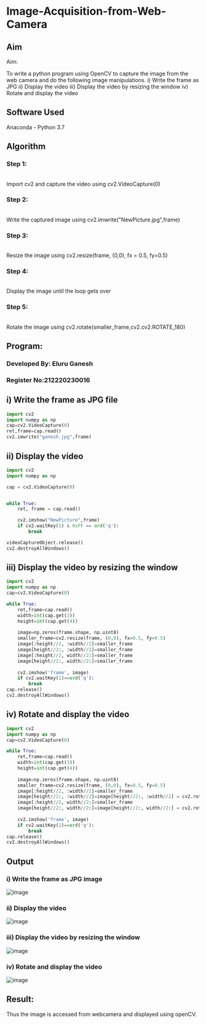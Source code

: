 # Image-Acquisition-from-Web-Camera
## Aim
 
Aim:
 
To write a python program using OpenCV to capture the image from the web camera and do the following image manipulations.
i) Write the frame as JPG 
ii) Display the video 
iii) Display the video by resizing the window
iv) Rotate and display the video

## Software Used
Anaconda - Python 3.7
## Algorithm
### Step 1:
<br>
Import cv2 and capture the video using cv2.VideoCapture(0)

### Step 2:
<br>
Write the captured image using cv2.imwrite("NewPicture.jpg",frame)



### Step 3:
<br>
Resize the image using cv2.resize(frame, (0,0), fx = 0.5, fy=0.5)



### Step 4:
<br>
Display the image until the loop gets over



### Step 5:
<br>
Rotate the image using cv2.rotate(smaller_frame,cv2.cv2.ROTATE_180)





## Program:

### Developed By: Eluru Ganesh
### Register No:212220230016

## i) Write the frame as JPG file
```python
import cv2
import numpy as np
cap=cv2.VideoCapture(0)
ret,frame=cap.read()
cv2.imwrite("ganesh.jpg",frame)
```




## ii) Display the video
```python
import cv2
import numpy as np

cap = cv2.VideoCapture(0)


while True:
    ret, frame = cap.read()

    cv2.imshow("NewPicture",frame)
    if cv2.waitKey(1) & 0xFF == ord('q'):
        break

videoCaptureObject.release()
cv2.destroyAllWindows()
```



## iii) Display the video by resizing the window
```python
import cv2
import numpy as np
cap=cv2.VideoCapture(0)

while True:
    ret,frame=cap.read()
    width=int(cap.get(3))
    height=int(cap.get(4))
    
    image=np.zeros(frame.shape, np.uint8)
    smaller_frame=cv2.resize(frame, (0,0), fx=0.5, fy=0.5)
    image[:height//2, :width//2]=smaller_frame
    image[height//2:, :width//2]=smaller_frame
    image[:height//2, width//2:]=smaller_frame
    image[height//2:, width//2:]=smaller_frame
    
    cv2.imshow('frame', image)
    if cv2.waitKey(1)==ord('q'):
        break
cap.release()
cv2.destroyAllWindows()
```

## iv) Rotate and display the video
```python
import cv2
import numpy as np
cap=cv2.VideoCapture(0)

while True:
    ret,frame=cap.read()
    width=int(cap.get(3))
    height=int(cap.get(4))
    
    image=np.zeros(frame.shape, np.uint8)
    smaller_frame=cv2.resize(frame, (0,0), fx=0.5, fy=0.5)
    image[:height//2, :width//2]=smaller_frame
    image[height//2:, :width//2]=image[height//2:, :width//2] = cv2.rotate(smaller_frame,cv2.cv2.ROTATE_180)
    image[:height//2, width//2:]=smaller_frame
    image[height//2:, width//2:]=image[height//2:, width//2:] = cv2.rotate(smaller_frame,cv2.cv2.ROTATE_180)
    
    cv2.imshow('frame', image)
    if cv2.waitKey(1)==ord('q'):
        break
cap.release()
cv2.destroyAllWindows()

```
## Output

### i) Write the frame as JPG image

![Image](https://github.com/Ganesh517/Image-acquisition-from-web-camera/blob/main/1.jpg.jfif)



### ii) Display the video
![image](https://github.com/Ganesh517/Image-acquisition-from-web-camera/blob/main/2.jpg.jfif)


### iii) Display the video by resizing the window
![image](https://github.com/Ganesh517/Image-acquisition-from-web-camera/blob/main/3.jpg.jfif)



### iv) Rotate and display the video
![image](https://github.com/Ganesh517/Image-acquisition-from-web-camera/blob/main/4.jpg.jfif)





## Result:
Thus the image is accessed from webcamera and displayed using openCV.
